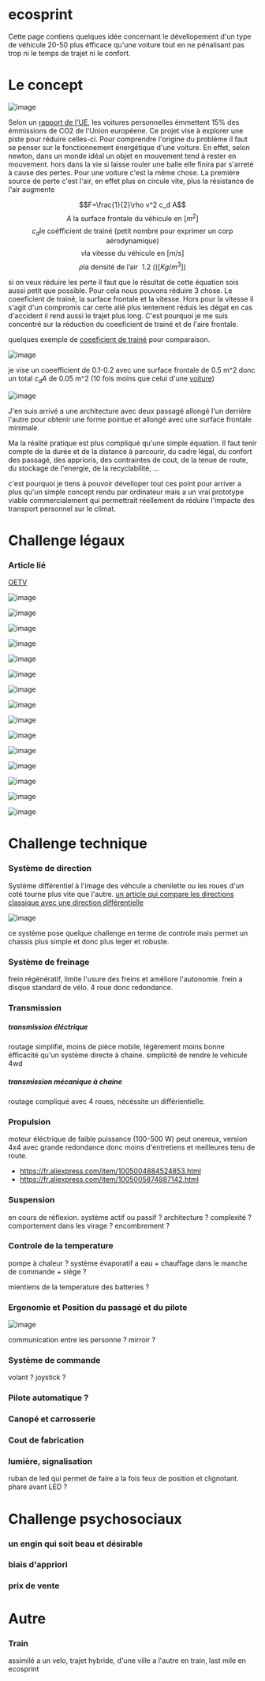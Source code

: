 # ecosprint

Cette page contiens quelques idée concernant le dévellopement d'un type de véhicule 20-50 plus éfficace qu'une voiture tout en ne pénalisant pas trop ni le temps de trajet ni le confort.

# Le concept
![image](https://github.com/nathmo/velomobile/assets/15912256/69da165f-4358-4585-8511-32d21728ae27)

Selon un [rapport de l'UE](https://climate.ec.europa.eu/eu-action/transport/road-transport-reducing-co2-emissions-vehicles_en), les voitures personnelles émmettent 15% des émmissions de CO2 de l'Union européene.
Ce projet vise à explorer une piste pour réduire celles-ci.
Pour comprendre l'origine du problème il faut se penser sur le fonctionnement énergétique d'une voiture. En effet, selon newton, dans un monde idéal un objet en mouvement tend à rester en mouvement.
hors dans la vie si laisse rouler une balle elle finira par s'arreté à cause des pertes. Pour une voiture c'est la même chose.
La première source de perte c'est l'air, en effet plus on circule vite, plus la résistance de l'air augmente

$$F=\frac{1}{2}\rho v^2 c_d A$$
$$A \text { la surface frontale du véhicule en  }[m^{2}]$$
$$c_d \text {le coéfficient de trainé (petit nombre pour exprimer un corp aérodynamique)}$$
$$v \text {la vitesse du véhicule en [m/s]}$$
$$\rho \text {la densité de l'air ~1.2 }() [Kg/m^{3}])$$

si on veux réduire les perte il faut que le résultat de cette équation sois aussi petit que possible. 
Pour cela nous pouvons réduire 3 chose. Le coeeficient de trainé, la surface frontale et la vitesse.
Hors pour la vitesse il s'agit d'un compromis car certe allé plus lentement réduis les dégat en cas d'accident il rend aussi le trajet plus long.
C'est pourquoi je me suis concentré sur la réduction du coeeficient de trainé et de l'aire frontale.

quelques exemple de [coeeficient de trainé](https://en.wikipedia.org/wiki/Drag_coefficient) pour comparaison. 

![image](https://github.com/nathmo/velomobile/assets/15912256/6cf3151b-0b7a-4441-be17-9ceede0f71e5)

je vise un coeefficient de 0.1-0.2 avec une surface frontale de 0.5 m^2 donc un total $c_dA$ de 0.05 m^2 (10 fois moins que celui d'une [voiture](https://en.wikipedia.org/wiki/Automobile_drag_coefficient))


![image](https://github.com/nathmo/velomobile/assets/15912256/c301caab-7291-426c-9b6d-bded240d8281)

J'en suis arrivé a une architecture avec deux passagé allongé l'un derrière l'autre pour obtenir une forme pointue et allongé avec une surface frontale minimale.


Ma la réalité pratique est plus compliqué qu'une simple équation.
Il faut tenir compte de la durée et de la distance à parcourir, du cadre légal, du confort des passagé, des apprioris, des contraintes de cout, de la tenue de route, du stockage de l'energie, de la recyclabilité, ...

c'est pourquoi je tiens à pouvoir dévelloper tout ces point pour arriver a plus qu'un simple concept rendu par ordinateur mais a un vrai prototype viable commercialement qui permettrait réellement de réduire l'impacte des transport personnel sur le climat.

# Challenge légaux

### Article lié

[OETV](https://www.fedlex.admin.ch/eli/cc/1995/4425_4425_4425/fr)

![image](https://github.com/nathmo/velomobile/assets/15912256/c564c04e-94d6-462b-a00d-b0bd0a3e8fd5)

![image](https://github.com/nathmo/velomobile/assets/15912256/3a6b388c-43fd-4d2b-9ade-3ccf02df0595)

![image](https://github.com/nathmo/velomobile/assets/15912256/c503824d-82cf-49bc-85a1-f93463c2f00d)

![image](https://github.com/nathmo/velomobile/assets/15912256/aa5f8bf8-7bbd-470b-8f25-ded7966d57d4)

![image](https://github.com/nathmo/velomobile/assets/15912256/28e45b57-2d8a-47bd-a569-32c09cdc40f5)

![image](https://github.com/nathmo/velomobile/assets/15912256/dc0ba641-09b1-4ee0-a253-615cc65d2711)

![image](https://github.com/nathmo/velomobile/assets/15912256/37979023-b760-404c-8964-2215acbbf7f0)

![image](https://github.com/nathmo/velomobile/assets/15912256/ffcb9ad8-eadc-4d9c-bbcd-4ce880ca53b4)

![image](https://github.com/nathmo/velomobile/assets/15912256/ab72104a-839f-4854-9e9f-b5751ec8c61d)

![image](https://github.com/nathmo/velomobile/assets/15912256/704a5a54-7d4f-4d6e-a082-b51ffc96a9a3)

![image](https://github.com/nathmo/velomobile/assets/15912256/4b00e05e-6621-44f9-adaa-c7793b374c3f)

![image](https://github.com/nathmo/velomobile/assets/15912256/031bebf9-73d7-45fe-b542-6581731a37eb)

![image](https://github.com/nathmo/velomobile/assets/15912256/40d31198-f100-4af6-9258-a4425c3d6075)

![image](https://github.com/nathmo/velomobile/assets/15912256/f036b25a-207b-4b5c-8353-3796c5d8a01c)

![image](https://github.com/nathmo/velomobile/assets/15912256/a8c01b5b-a5e8-48c7-80d2-686f5e6f683f)




# Challenge technique

### Système de direction
Système différentiel à l'image des véhcule a chenilette ou les roues d'un coté tourne plus vite que l'autre.
[un article qui compare les directions classique avec une direction différentielle](https://www.researchgate.net/publication/261192572_Differential_Speed_Steering_Control_for_Four-Wheel_Independent_Driving_Electric_Vehicle?_tp=eyJjb250ZXh0Ijp7ImZpcnN0UGFnZSI6Il9kaXJlY3QiLCJwYWdlIjoiX2RpcmVjdCJ9fQ)

![image](https://github.com/nathmo/velomobile/assets/15912256/950e9bf2-ab61-462a-afa6-c7c3f08e56df)

ce système pose quelque challenge en terme de controle mais permet un chassis plus simple et donc plus leger et robuste.

### Système de freinage
frein régénératif, limite l'usure des freins et améliore l'autonomie.
frein a disque standard de vélo. 4 roue donc redondance.

### Transmission
##### transmission éléctrique 
routage simplifié, moins de pièce mobile, légèrement moins bonne éfficacité qu'un système directe à chaine.
simplicité de rendre le vehicule 4wd
##### transmission mécanique à chaine
routage compliqué avec 4 roues, nécéssite un différientielle.
### Propulsion
moteur éléctrique de faible puissance (100-500 W)
peut onereux, version 4x4 avec grande redondance donc moins d'entretiens et meilleures tenu de route.
- https://fr.aliexpress.com/item/1005004884524853.html
- https://fr.aliexpress.com/item/1005005874887142.html

### Suspension
en cours de réflexion. système actif ou passif ? architecture ? complexité ? comportement dans les virage ? encombrement ?

### Controle de la temperature
pompe à chaleur ?
système évaporatif a eau + chauffage dans le manche de commande + siège ?

mientiens de la temperature des batteries ?

### Ergonomie et Position du passagé et du pilote
![image](https://github.com/nathmo/velomobile/assets/15912256/cdb40655-ad67-43a8-9215-9289cb098ee9)

communication entre les personne ? mirroir ?

### Système de commande
volant ? joystick ?

### Pilote automatique ?


### Canopé et carrosserie

### Cout de fabrication

### lumière, signalisation
ruban de led qui permet de faire a la fois feux de position et clignotant.
phare avant LED ?

# Challenge psychosociaux

### un engin qui soit beau et désirable

### biais d'appriori

### prix de vente

# Autre
### Train
assimilé a un velo, trajet hybride, d'une ville a l'autre en train, last mile en ecosprint



